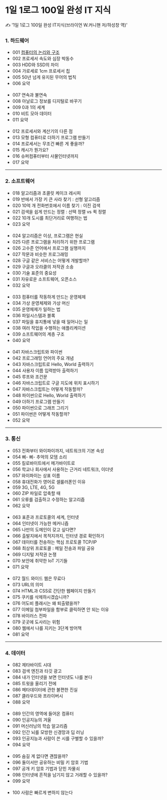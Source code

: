 # 1일 1로그 100일 완성 IT 지식 
✍️ '1일 1로그 100일 완성 IT지식(브라이언 W.커니핸 저/하성창 역)' 
###  1. 하드웨어
- 001 [컴퓨터의 논리와 구조](https://github.com/yyeonggg/TIL/blob/master/%EB%8F%85%EC%84%9C/1%EC%9D%BC_1%EB%A1%9C%EA%B7%B8_100%EC%9D%BC_%EC%99%84%EC%84%B1_IT%EC%A7%80%EC%8B%9D/1_%ED%95%98%EB%93%9C%EC%9B%A8%EC%96%B4/001_%EC%BB%B4%ED%93%A8%ED%84%B0%EC%9D%98_%EB%85%BC%EB%A6%AC%EC%99%80_%EA%B5%AC%EC%A1%B0.md)
- 002 프로세서 속도와 심장 박동수
- 003 HDD와 SSD의 차이
- 004 가로세로 1cm 프로세서 칩
- 005 50년 넘게 유지된 무어의 법칙
- 006 요약 <br><br>
- 007 연속과 불연속
- 008 아날로그 정보를 디지털로 바꾸기
- 009 0과 1의 세계
- 010 비트 모아 데이터
- 011 요약 <br><br>
- 012 프로세서와 계산기의 다른 점
- 013 모형 컴퓨터로 더하기 프로그램 만들기
- 014 프로세서는 무조건 빠른 게 좋을까?
- 015 캐시가 뭔가요?
- 016 슈퍼컴퓨터부터 사물인터넷까지
- 017 요약
----
### 2. 소프트웨어
- 018 알고리즘과 초콜릿 케이크 레시피
- 019 반에서 가장 키 큰 사라 찾기 : 선형 알고리즘
- 020 10억 개 전화번호에서 이름 찾기 : 이진 검색
- 021 검색을 쉽게 만드는 정렬 : 선택 정렬 vs 퀵 정렬
- 022 10개 도시를 최단거리로 여행하는 법
- 023 요약<br><br>
- 024 알고리즘은 이상, 프로그램은 현실
- 025 다른 프로그램을 처리하기 위한 프로그램
- 026 고수준 언어에서 프로그램 실행까지
- 027 작문과 비슷한 프로그래밍
- 028 구글 같은 서비스는 어떻게 개발할까?
- 029 구글과 오라클의 저작권 소송
- 030 기술 표준의 중요성
- 031 자유로운 소프트웨어, 오픈소스
- 032 요약 <br><br>
- 033 컴퓨터를 작동하게 만드는 운영체제
- 034 가상 운영체제와 가상 머신
- 035 운영체제가 일하는 법
- 036 파일시스템과 블록
- 037 파일을 휴지통에 넣을 때 일어나는 일
- 038 여러 작업을 수행하는 애플리케이션
- 039 소프트웨어의 계층 구조
- 040 요약<br><br>
- 041 자바스크립트와 파이썬
- 042 프로그래밍 언어의 주요 개념
- 043 자바스크립트로 Hello, World 출력하기
- 044 사용자 이름 입력받아 출력하기
- 045 루프와 조건문
- 046 자바스크립트로 구글 지도에 위치 표시하기
- 047 자바스크립트는 어떻게 작동할까?
- 048 파이썬으로 Hello, World 출력하기
- 049 더하기 프로그램 만들기
- 050 파이썬으로 그래프 그리기
- 051 파이썬은 어떻게 작동할까?
- 052 요약
---
### 3. 통신
- 053 전화부터 와이파이까지, 네트워크의 기본 속성
- 054 삐- 삐- 추억의 모뎀 소리
- 055 킬로바이트에서 메가바이트로
- 056 학교나 회사에서 사용하는 근거리 네트워크, 이더넷
- 057 와이파이는 상표 이름
- 058 휴대전화가 영어로 셀룰러폰인 이유
- 059 3G, LTE, 4G, 5G
- 060 ZIP 파일로 압축할 때
- 061 오류를 검출하고 수정하는 알고리즘
- 062 요약 <br><br>
- 063 표준과 프로토콜의 세계, 인터넷
- 064 인터넷이 가능한 메커니즘
- 065 나만의 도메인이 갖고 싶다면?
- 066 출발지에서 목적지까지, 인터넷 경로 확인하기
- 067 데이터를 전송하는 핵심 프로토콜 TCP/IP
- 068 최상위 프로토콜 : 메일 전송과 파일 공유
- 069 디지털 저작권 논쟁
- 070 보안에 취약한 IoT 기기들
- 071 요약 <br><br>
- 072 월드 와이드 웹은 무료다
- 073 URL의 의미
- 074 HTML과 CSS로 간단한 웹페이지 만들기
- 075 쿠키를 삭제하시겠습니까?
- 076 어도비 플래시는 왜 퇴출됐을까?
- 077 이메일 첨부파일을 함부로 클릭하면 안 되는 이유
- 078 바이러스 전파
- 079 곳곳에 도사리는 위험
- 080 웹에서 나를 지키는 3단계 방어책
- 081 요약
---
### 4. 데이터
- 082 제타바이트 시대
- 083 검색 엔진과 타깃 광고
- 084 내가 인터넷을 보면 인터넷도 나를 본다
- 085 트윗을 올리기 전에
- 086 메타데이터에 관한 불편한 진실
- 087 클라우드와 프라이버시
- 088 요약 <br><br>
- 089 인간의 영역에 들어온 컴퓨터
- 090 인공지능의 겨울
- 091 머신러닝의 학습 알고리즘
- 092 인간 뇌를 모방한 신경망과 딥 러닝
- 093 인공지능과 사람이 쓴 시를 구별할 수 있을까?
- 094 요약 <br><br>
- 095 숨길 게 없다면 괜찮을까?
- 096 둘이서만 공유하는 비밀 키 암호 기법
- 097 공개 키 암호 기법과 닫힌 자물쇠
- 098 인터넷에 흔적을 남기지 않고 거래할 수 있을까?
- 099 요약 <br><br>
- 100 사람은 빠르게 변하지 않는다

